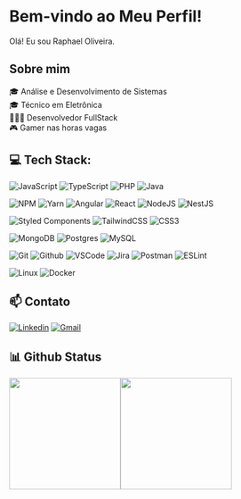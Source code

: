 # Bem-vindo ao Meu Perfil!
Olá! Eu sou Raphael Oliveira. 

## Sobre mim
🎓 Análise e Desenvolvimento de Sistemas <br>
🎓 Técnico em Eletrônica <br>
👩🏻‍💻 Desenvolvedor FullStack <br>
🎮 Gamer nas horas vagas

## 💻 Tech Stack:
![JavaScript](https://img.shields.io/badge/javascript-%23323330.svg?style=for-the-badge&logo=javascript&logoColor=%23F7DF1E)
![TypeScript](https://img.shields.io/badge/typescript-%23007ACC.svg?style=for-the-badge&logo=typescript&logoColor=white)
![PHP](https://img.shields.io/badge/Php-181717?&style=for-the-badge&logo=php&logoColor=blue)
![Java](https://img.shields.io/badge/Java-%23E94E32.svg?&style=for-the-badge&logo=coffeescript&logoColor=%23002772)

![NPM](https://img.shields.io/badge/NPM-%23000000.svg?style=for-the-badge&logo=npm&logoColor=white)
![Yarn](https://img.shields.io/badge/yarn-%232C8EBB.svg?style=for-the-badge&logo=yarn&logoColor=white)
![Angular](https://img.shields.io/badge/-Angular-DD0031?&style=for-the-badge&logo=angular&logoColor=white)
![React](https://img.shields.io/badge/react%20-61DAFB.svg?&style=for-the-badge&logo=react&logoColor=black)
![NodeJS](https://img.shields.io/badge/nodejs-339933?style=for-the-badge&logo=node.js&logoColor=white)
![NestJS](https://img.shields.io/badge/nestjs-%23E0234E.svg?style=for-the-badge&logo=nestjs&logoColor=white)

![Styled Components](https://img.shields.io/badge/styled--components-DB7093?style=for-the-badge&logo=styled-components&logoColor=white)
![TailwindCSS](https://img.shields.io/badge/tailwindcss-%2338B2AC.svg?style=for-the-badge&logo=tailwind-css&logoColor=white) 
![CSS3](https://img.shields.io/badge/css3%20-%231572B6.svg?&style=for-the-badge&logo=css3&logoColor=white)

![MongoDB](https://img.shields.io/badge/MongoDB-47A248?style=for-the-badge&logo=mongodb&logoColor=white)
![Postgres](https://img.shields.io/badge/postgres-%23316192.svg?style=for-the-badge&logo=postgresql&logoColor=white) 
![MySQL](https://img.shields.io/badge/MySQL-00000F?style=for-the-badge&logo=mysql&logoColor=white)

![Git](https://img.shields.io/badge/git%20-%23F05011.svg?&style=for-the-badge&logo=git&logoColor=white)
![Github](https://img.shields.io/badge/github-181717?&style=for-the-badge&logo=github&logoColor=white)
![VSCode](https://img.shields.io/badge/-VSCode-007ACC?&style=for-the-badge&logo=visual-studio-code&logoColor=white)
![Jira](https://img.shields.io/badge/jira-%230A0FFF.svg?style=for-the-badge&logo=jira&logoColor=white)
![Postman](https://img.shields.io/badge/postman-orange?style=for-the-badge&logo=postman&logoColor=white)
![ESLint](https://img.shields.io/badge/ESLint-4B3263?style=for-the-badge&logo=eslint&logoColor=white)

![Linux](https://img.shields.io/badge/Linux-FCC624?style=for-the-badge&logo=linux&logoColor=black)
![Docker](https://img.shields.io/badge/docker-blue.svg?style=for-the-badge&logo=docker&logoColor=white)

## 📫 Contato
[![Linkedin](https://img.shields.io/badge/-LinkedIn-blue?style=for-the-badge&logo=Linkedin&logoColor=white&link=https://www.linkedin.com/in/oliveiraster/)](https://www.linkedin.com/in/oliveiraster/)
[![Gmail](https://img.shields.io/badge/-Gmail-EA4335?style=for-the-badge&logo=Gmail&logoColor=white&link=mailto:oliveiraster.dev@gmail.com)](mailto:oliveiraster.dev@gmail.com)



## 📊 Github Status
<div style="display: flex; flex-wrap: nowrap;">
    <img style="height: 200px;" src="https://github-readme-stats.vercel.app/api/top-langs/?username=oliveiraster&layout=compact&theme=dracula&count_private=true&langs_count=8">
    <img style="height: 200px;" src="https://github-readme-streak-stats.herokuapp.com/?user=oliveiraster&theme=dracula">
  
</div>
